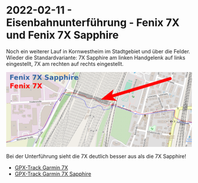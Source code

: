 2022-02-11 - Eisenbahnunterführung - Fenix 7X und Fenix 7X Sapphire
===================================================================

Noch ein weiterer Lauf in Kornwestheim im Stadtgebiet
und über die Felder. Wieder die Standardvariante:
7X Sapphire am linken Handgelenk auf links eingestellt, 7X am rechten auf rechts eingestellt.

![Vergleich 7X-7XSapphire](images/2022-02-11_kornwestheim-eisenbahnunterfuehrung.png)

Bei der Unterführung sieht die 7X deutlich besser aus als die 7X Sapphire!

- [GPX-Track Garmin 7X](data/2022-02-11_7x.gpx.xz)
- [GPX-Track Garmin 7X Sapphire](data/2022-02-11_7x-sapphire.gpx.xz)

